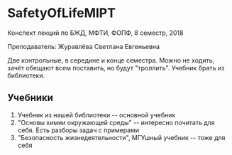 # SafetyOfLifeMIPT
Конспект лекций по БЖД, МФТИ, ФОПФ, 8 семестр, 2018

Преподаватель: Журавлёва Светлана Евгеньевна

Две контрольные, в середине и конце семестра. Можно не ходить, зачёт обещают всем поставить, но будут "троллить". Учебник брать из библиотеки.

## Учебники
1. Учебник из нашей библиотеки -- основной учебник 
2. "Основы химии окружающей среды" -- интересно почитать для себя. Есть разборы задач с примерами 
3. "Безопасность жизнедеятельности", МГУшный учебник -- тоже для себя
